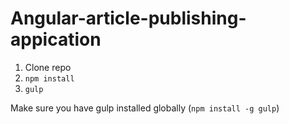 # Angular-article-publishing-appication

1. Clone repo
2. `npm install`
3. `gulp`

Make sure you have gulp installed globally (`npm install -g gulp`)
